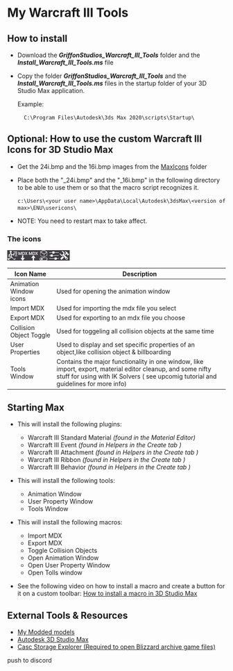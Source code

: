 # My Warcraft III Tools
## How to install

- Download the ***GriffonStudios_Warcraft_III_Tools*** folder and the ***Install_Warcraft_III_Tools.ms*** file

- Copy the folder ***GriffonStudios_Warcraft_III_Tools*** and the ***Install_Warcraft_III_Tools.ms*** files in the startup folder of your 3D Studio Max application.

    Example:

        C:\Program Files\Autodesk\3ds Max 2020\scripts\Startup\


## Optional: How to use the custom Warcraft III Icons for 3D Studio Max

- Get the 24i.bmp and the 16i.bmp images from the [MaxIcons](https://github.com/TaylorMouse/MaxScripts/tree/master/MaxIcons) folder

- Place both the "_24i.bmp" and the "_16i.bmp" in the following directory to be able to use them or so that the macro script recognizes it.

      c:\Users\<your user name>\AppData\Local\Autodesk\3dsMax\<version of max>\ENU\usericons\

- NOTE: You need to restart max to take affect.

### The icons

![WCIIIImport](Images/GriffonStudios_24i.bmp)

|Icon Name| Description|
|--|--|
|Animation Window icons| Used for opening the animation window|
|Import MDX| Used for importing the mdx file you select|
|Export MDX| Used for exporting to an mdx file you choose|
|Collision Object Toggle| Used for toggeling all collision objects at the same time|
|User Properties|Used to display and set specific properties of an object,like collision object &  billboarding|
|Tools Window|Contains the major functionality in one window, like import, export, material editor cleanup, and some nifty stuff for using with IK Solvers ( see upcomig tutorial and guidelines for more info)


## Starting Max

- This will install the following plugins:

  - Warcraft III Standard Material *(found in the Material Editor)*
  - Warcraft III Event *(found in Helpers in the Create tab )*
  - Warcraft III Attachment *(found in Helpers in the Create tab )*
  - Warcraft III Ribbon *(found in Helpers in the Create tab )*
  - Warcraft III Behavior *(found in Helpers in the Create tab )*

- This will install the following tools:
  
  - Animation Window
  - User Property Window
  - Tools Window

- This will install the following macros:
  - Import MDX
  - Export MDX
  - Toggle Collision Objects
  - Open Animation Window
  - Open User Property Window
  - Open Tolls window

- See the following video on how to install a macro and create a button for it on a custom toolbar:
[How to install a macro in 3D Studio Max](https://www.youtube.com/watch?v=kvaAY8TCRdo)

## External Tools & Resources

- [My Modded models](https://www.sc2mapster.com/projects/taylor-mouses-stuff/files)
- [Autodesk 3D Studio Max](https://www.autodesk.com/education/home)
- [Casc Storage Explorer (Required to open Blizzard archive game files)](http://www.zezula.net/en/casc/main.html)

push to discord
